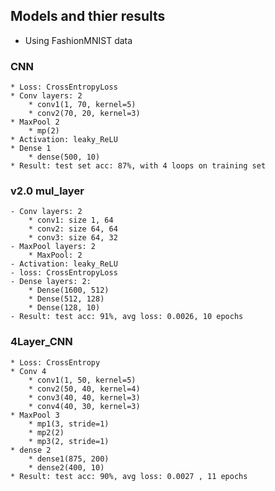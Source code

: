 ## Models and thier results

* Using FashionMNIST data

### CNN
 	* Loss: CrossEntropyLoss
 	* Conv layers: 2
		* conv1(1, 70, kernel=5)
		* conv2(70, 20, kernel=3)
	* MaxPool 2
		* mp(2)
	* Activation: leaky_ReLU
	* Dense 1
		* dense(500, 10)
	* Result: test set acc: 87%, with 4 loops on training set

### v2.0 mul_layer
	- Conv layers: 2
		* conv1: size 1, 64 
		* conv2: size 64, 64 
		* conv3: size 64, 32 
	- MaxPool layers: 2
		* MaxPool: 2
	- Activation: leaky_ReLU
	- loss: CrossEntropyLoss
	- Dense layers: 2:
		* Dense(1600, 512)
		* Dense(512, 128)
		* Dense(128, 10)
	- Result: test acc: 91%, avg loss: 0.0026, 10 epochs

### 4Layer_CNN
	* Loss: CrossEntropy
	* Conv 4
		* conv1(1, 50, kernel=5)
		* conv2(50, 40, kernel=4)
		* conv3(40, 40, kernel=3)
		* conv4(40, 30, kernel=3)
	* MaxPool 3
		* mp1(3, stride=1)
		* mp2(2)
		* mp3(2, stride=1)
	* dense 2
		* dense1(875, 200)
		* dense2(400, 10)
	* Result: test acc: 90%, avg loss: 0.0027 , 11 epochs



